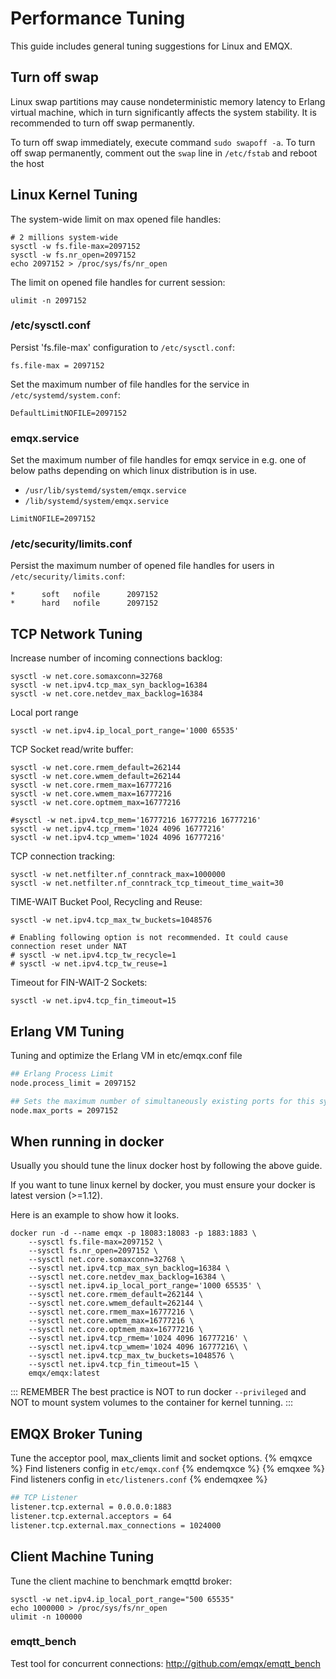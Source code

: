 # Performance Tuning

This guide includes general tuning suggestions for Linux and EMQX.

## Turn off swap

Linux swap partitions may cause nondeterministic memory latency to Erlang virtual machine,
which in turn significantly affects the system stability.
It is recommended to turn off swap permanently.

To turn off swap immediately, execute command `sudo swapoff -a`.
To turn off swap permanently, comment out the `swap` line in `/etc/fstab` and reboot the host

## Linux Kernel Tuning

The system-wide limit on max opened file handles:

```
# 2 millions system-wide
sysctl -w fs.file-max=2097152
sysctl -w fs.nr_open=2097152
echo 2097152 > /proc/sys/fs/nr_open
```

The limit on opened file handles for current session:

```
ulimit -n 2097152
```

### /etc/sysctl.conf

Persist 'fs.file-max' configuration to `/etc/sysctl.conf`:

```
fs.file-max = 2097152
```

Set the maximum number of file handles for the service in `/etc/systemd/system.conf`:

```
DefaultLimitNOFILE=2097152
```

### emqx.service

Set the maximum number of file handles for emqx service in e.g. one of below paths depending
on which linux distribution is in use.

- `/usr/lib/systemd/system/emqx.service`
- `/lib/systemd/system/emqx.service`

```
LimitNOFILE=2097152
```

### /etc/security/limits.conf

Persist the maximum number of opened file handles for users in `/etc/security/limits.conf`:

```
*      soft   nofile      2097152
*      hard   nofile      2097152
```

## TCP Network Tuning

Increase number of incoming connections backlog:

```
sysctl -w net.core.somaxconn=32768
sysctl -w net.ipv4.tcp_max_syn_backlog=16384
sysctl -w net.core.netdev_max_backlog=16384
```

Local port range

```
sysctl -w net.ipv4.ip_local_port_range='1000 65535'
```

TCP Socket read/write buffer:

```
sysctl -w net.core.rmem_default=262144
sysctl -w net.core.wmem_default=262144
sysctl -w net.core.rmem_max=16777216
sysctl -w net.core.wmem_max=16777216
sysctl -w net.core.optmem_max=16777216

#sysctl -w net.ipv4.tcp_mem='16777216 16777216 16777216'
sysctl -w net.ipv4.tcp_rmem='1024 4096 16777216'
sysctl -w net.ipv4.tcp_wmem='1024 4096 16777216'
```

TCP connection tracking:

```
sysctl -w net.netfilter.nf_conntrack_max=1000000
sysctl -w net.netfilter.nf_conntrack_tcp_timeout_time_wait=30
```

TIME-WAIT Bucket Pool, Recycling and Reuse:

```
sysctl -w net.ipv4.tcp_max_tw_buckets=1048576

# Enabling following option is not recommended. It could cause connection reset under NAT
# sysctl -w net.ipv4.tcp_tw_recycle=1
# sysctl -w net.ipv4.tcp_tw_reuse=1
```

Timeout for FIN-WAIT-2 Sockets:

```
sysctl -w net.ipv4.tcp_fin_timeout=15
```

## Erlang VM Tuning


Tuning and optimize the Erlang VM in etc/emqx.conf file


```bash
## Erlang Process Limit
node.process_limit = 2097152

## Sets the maximum number of simultaneously existing ports for this system
node.max_ports = 2097152
```

## When running in docker

Usually you should tune the linux docker host by following the above guide.

If you want to tune linux kernel by docker, you must ensure your docker is latest version (>=1.12).

Here is an example to show how it looks.

```
docker run -d --name emqx -p 18083:18083 -p 1883:1883 \
    --sysctl fs.file-max=2097152 \
    --sysctl fs.nr_open=2097152 \
    --sysctl net.core.somaxconn=32768 \
    --sysctl net.ipv4.tcp_max_syn_backlog=16384 \
    --sysctl net.core.netdev_max_backlog=16384 \
    --sysctl net.ipv4.ip_local_port_range='1000 65535' \
    --sysctl net.core.rmem_default=262144 \
    --sysctl net.core.wmem_default=262144 \
    --sysctl net.core.rmem_max=16777216 \
    --sysctl net.core.wmem_max=16777216 \
    --sysctl net.core.optmem_max=16777216 \
    --sysctl net.ipv4.tcp_rmem='1024 4096 16777216' \
    --sysctl net.ipv4.tcp_wmem='1024 4096 16777216\ \
    --sysctl net.ipv4.tcp_max_tw_buckets=1048576 \
    --sysctl net.ipv4.tcp_fin_timeout=15 \
    emqx/emqx:latest
```

::: REMEMBER
The best practice is NOT to run docker `--privileged` and NOT to mount system volumes to the container for kernel tunning.
:::

## EMQX Broker Tuning

Tune the acceptor pool, max_clients limit and socket options.
{% emqxce %}
Find listeners config in `etc/emqx.conf`
{% endemqxce %}
{% emqxee %}
Find listeners config in `etc/listeners.conf`
{% endemqxee %}

```bash
## TCP Listener
listener.tcp.external = 0.0.0.0:1883
listener.tcp.external.acceptors = 64
listener.tcp.external.max_connections = 1024000
```

## Client Machine Tuning

 Tune the client machine to benchmark emqttd broker:
```
sysctl -w net.ipv4.ip_local_port_range="500 65535"
echo 1000000 > /proc/sys/fs/nr_open
ulimit -n 100000
```
### emqtt_bench

 Test tool for concurrent connections:  <http://github.com/emqx/emqtt_bench>
